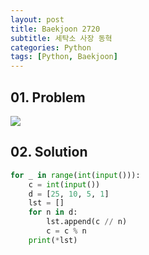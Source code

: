 ```yaml
---
layout: post
title: Baekjoon 2720
subtitle: 세탁소 사장 동혁
categories: Python
tags: [Python, Baekjoon]
---
```


## 01. Problem

<img src="https://github.com/WoojinJeonkr/WoojinJeonkr.github.io/blob/main/assets/images/post_image/baekjoon/baekjoon_2720.png?raw=true">

## 02. Solution

```Python
for _ in range(int(input())):
    c = int(input())
    d = [25, 10, 5, 1]
    lst = []
    for n in d:
        lst.append(c // n)
        c = c % n
    print(*lst)
```
